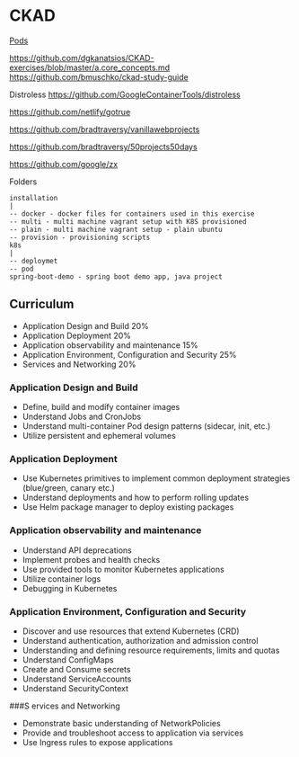 # CKAD

[Pods](pods.md)

https://github.com/dgkanatsios/CKAD-exercises/blob/master/a.core_concepts.md
https://github.com/bmuschko/ckad-study-guide

Distroless
https://github.com/GoogleContainerTools/distroless

https://github.com/netlify/gotrue

https://github.com/bradtraversy/vanillawebprojects

https://github.com/bradtraversy/50projects50days

https://github.com/google/zx

Folders

```
installation
|
-- docker - docker files for containers used in this exercise
-- multi - multi machine vagrant setup with K8S provisioned
-- plain - multi machine vagrant setup - plain ubuntu
-- provision - provisioning scripts
k8s
|
-- deploymet
-- pod
spring-boot-demo - spring boot demo app, java project
```

## Curriculum

* Application Design and Build  20%
* Application Deployment 20%
* Application observability and maintenance 15%
* Application Environment, Configuration and Security 25%
* Services and Networking 20%

### Application Design and Build
* Define, build and modify container images
* Understand Jobs and CronJobs
* Understand multi-container Pod design patterns (sidecar, init, etc.)
* Utilize persistent and ephemeral volumes

### Application Deployment
* Use Kubernetes primitives to implement common deployment strategies (blue/green, canary etc.)
* Understand deployments and how to perform rolling updates
* Use Helm package manager to deploy existing packages

### Application observability and maintenance
* Understand API deprecations
* Implement probes and health checks
* Use provided tools to monitor Kubernetes applications
* Utilize container logs
* Debugging in Kubernetes

### Application Environment, Configuration and Security
* Discover and use resources that extend Kubernetes (CRD)
* Understand authentication, authorization and admission control
* Understanding and defining resource requirements, limits and quotas
* Understand ConfigMaps
* Create and Consume secrets
* Understand ServiceAccounts
* Understand SecurityContext

###S ervices and Networking
* Demonstrate basic understanding of NetworkPolicies
* Provide and troubleshoot access to application via services
* Use Ingress rules to expose applications


